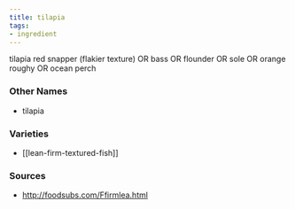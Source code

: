 ```yaml
---
title: tilapia
tags:
- ingredient
---
```

tilapia red snapper (flakier texture) OR bass OR flounder OR sole OR orange roughy OR ocean perch

### Other Names

* tilapia

### Varieties

* [[lean-firm-textured-fish]]

### Sources
* http://foodsubs.com/Ffirmlea.html
